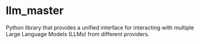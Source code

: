 # llm_master
Python library that provides a unified interface for interacting with multiple Large Language Models (LLMs) from different providers.
